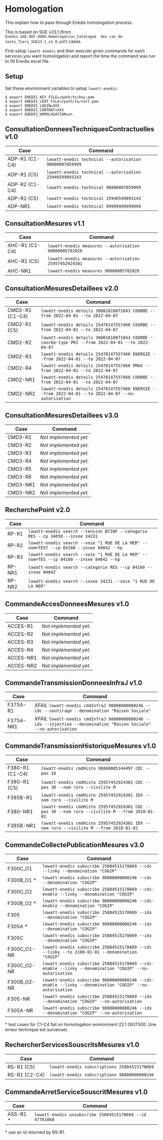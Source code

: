 Homologation
============

This explain how to pass through Enedis homologation process.

This is based on SGE v23.1 (from `Enedis.SGE.REF.0465.Homologation_Catalogue 
des cas de tests_Tiers_SGE23.1_v1.0.pdf`) cases.

First setup `lowatt-enedis` and then execute given commands for each services
you want homologation and report the time the command was run to fill Enedis
excel file.


Setup
-----

Set these environment variables to setup `lowatt-enedis`:

```
$ export ENEDIS_KEY_FILE=/path/to/key.pem
$ export ENEDIS_CERT_FILE=/path/to/cert.pem
$ export ENEDIS_LOGIN=XXX
$ export ENEDIS_CONTRAT=XXX
$ export ENEDIS_HOMOLOGATION=on
```


ConsultationDonneesTechniquesContractuelles v1.0
------------------------------------------------

| Case           | Command                                                 |
|----------------|---------------------------------------------------------|
| ADP-R1 (C1-C4) | `lowatt-enedis technical --autorisation 98800007059999` |
| ADP-R1 (C5)    | `lowatt-enedis technical --autorisation 25946599093143` |
| ADP-R2 (C1-C4) | `lowatt-enedis technical 98800007059999`                |
| ADP-R2 (C5)    | `lowatt-enedis technical 25946599093143`                |
| ADP-NR1        | `lowatt-enedis technical 99999999999999`                |


ConsultationMesures v1.1
------------------------

| Case           | Command                                                 |
|----------------|---------------------------------------------------------|
| AHC-R1 (C1-C4) | `lowatt-enedis measures --autorisation 98800005782026`  |
| AHC-R1 (C5)    | `lowatt-enedis measures --autorisation 25957452924301`  |
| AHC-NR1        | `lowatt-enedis measures 98800005782026`                 |


ConsultationMesuresDetaillees v2.0
----------------------------------

| Case            | Command                                                                                           |
|-----------------|---------------------------------------------------------------------------------------------------|
| CMD2-R1 (C1-C4) | `lowatt-enedis details 30001610071843 COURBE --from 2022-04-01 --to 2022-04-07`                   |
| CMD2-R1 (C5)    | `lowatt-enedis details 25478147557460 COURBE --from 2022-04-01 --to 2022-04-07`                   |
| CMD2-R2         | `lowatt-enedis details 30001610071843 COURBE --courbe-type PRI --from 2022-04-01 --to 2022-04-07` |
| CMD2-R3         | `lowatt-enedis details 25478147557460 ENERGIE --from 2022-04-01 --to 2022-04-07`                  |
| CMD2-R4         | `lowatt-enedis details 25478147557460 PMAX --from 2022-04-01 --to 2022-04-07`                     |
| CMD2-NR1        | `lowatt-enedis details 25478147557460 COURBE --from 2022-04-01 --to 2022-04-07`                   |
| CMD2-NR2        | `lowatt-enedis details 25478147557460 ENERGIE --from 2022-04-01 --to 2022-04-07 --no-autorisation`|


ConsultationMesuresDetaillees v3.0
----------------------------------

| Case      | Command                 |
|-----------|-------------------------|
| CMD3-R1   | *Not implemented yet.*  |
| CMD3-R2   | *Not implemented yet.*  |
| CMD3-R3   | *Not implemented yet.*  |
| CMD3-R4   | *Not implemented yet.*  |
| CMD3-R5   | *Not implemented yet.*  |
| CMD3-R6   | *Not implemented yet.*  |
| CMD3-NR1  | *Not implemented yet.*  |
| CMD3-NR2  | *Not implemented yet.*  |


RecherchePoint v2.0
-------------------

| Case     | Command                                                                                           |
|----------|---------------------------------------------------------------------------------------------------|
| RP-R1    | `lowatt-enedis search --tension BTINF --categorie RES --cp 34650 --insee 34231`                   |
| RP-R2    | `lowatt-enedis search --voie "1 RUE DE LA MER" --nom=TEST --cp 84160 --insee 84042 --hp`          |
| RP-R3    | `lowatt-enedis search --voie "1 RUE DE LA MER" --nom=TES --cp 84160 --insee 84042 --hp`           |
| RP-NR1   | `lowatt-enedis search --categorie RES --cp 84160 --insee 84042`                                   |
| RP-NR2   | `lowatt-enedis search --insee 34231 --voie "1 RUE DE LA MER"`                                     |


CommandeAccesDonneesMesures v1.0
---------------------------------

| Case      | Command                 |
|-----------|-------------------------|
| ACCES-R1  | *Not implemented yet.*  |
| ACCES-R2  | *Not implemented yet.*  |
| ACCES-R3  | *Not implemented yet.*  |
| ACCES-R4  | *Not implemented yet.*  |
| ACCES-NR1 | *Not implemented yet.*  |
| ACCES-NR2 | *Not implemented yet.*  |


CommandeTransmissionDonneesInfraJ v1.0
--------------------------------------

| Case      | Command                                                                                                              |
|-----------|----------------------------------------------------------------------------------------------------------------------|
| F375A-R1  | *XFAIL* `lowatt-enedis cmdInfraJ 98800000000246 --cdc --soutirage --denomination "Raison Sociale"`                   |
| F375A-NR1 | *XFAIL* `lowatt-enedis cmdInfraJ 98800000000246 --idx --injection --denomination "Raison Sociale" --no-autorisation` |


CommandeTransmissionHistoriqueMesures v1.0
------------------------------------------

| Case             | Command                                                                                                   |
|------------------|-----------------------------------------------------------------------------------------------------------|
| F380-R1 (C1-C4)  | `lowatt-enedis cmdHisto 98800005144497 CDC --pas 10`                                                      |
| F380-R1 (C5)     | `lowatt-enedis cmdHisto 25957452924301 CDC --pas 30 --nom roro --civilite M`                              |
| F385B-R1         | `lowatt-enedis cmdHisto 25957452924301 IDX --nom roro --civilite M`                                       |
| F380-NR1         | `lowatt-enedis cmdHisto 25957452924301 CDC --pas 30 --nom roro --civilite M --from 2010-01-01`            |
| F385B-NR1        | `lowatt-enedis cmdHisto 25957452924301 IDX --nom roro --civilite M --from 2010-01-01`                     |

CommandeCollectePublicationMesures v3.0
---------------------------------------

| Case        | Command                                                                                                                |
|-------------|------------------------------------------------------------------------------------------------------------------------|
| F300C_O1    | `lowatt-enedis subscribe 25884515170669 --cdc --linky --denomination "COGIP"`                                          |
| F300B_O1 \* | `lowatt-enedis subscribe 98800000000246 --cdc --denomination "COGIP"`                                                  |
| F300C_O2    | `lowatt-enedis subscribe 25884515170669 --cdc-enable --linky --denomination "COGIP"`                                   |
| F300B_O2 \* | `lowatt-enedis subscribe 98800000000246 --cdc-enable --denomination "COGIP"`                                           |
| F305        | `lowatt-enedis subscribe 25884515170669 --idx --denomination "COGIP"`                                                  |
| F305A    \* | `lowatt-enedis subscribe 98800000000246 --idx --denomination "COGIP"`                                                  |
| F305C       | `lowatt-enedis subscribe 25884515170669 --idx --denomination "COGIP"`                                                  |
| F300C_O1-NR | `lowatt-enedis subscribe 25884515170669 --cdc --linky --to 2100-01-01 --denomination "COGIP"`                          |
| F300C_O2-NR | `lowatt-enedis subscribe 25884515170669 --cdc-enable --linky --denomination "COGIP" --no-autorisation`                 |
| F300B_O2-NR | `lowatt-enedis subscribe 98800000000246 --cdc-enable --linky --denomination "COGIP" --no-autorisation`                 |
| F305-NR     | `lowatt-enedis subscribe 25884515170669 --idx --denomination "COGIP" --no-autorisation`                                |
| F305A-NR    | `lowatt-enedis subscribe 98800000000246 --idx --denomination "COGIP" --no-autorisation`                                |

\* test cases for C1-C4 fail on homologation environment 22.1 (SGT500: Une erreur technique est survenue).

RechercherServicesSouscritsMesures v1.0
---------------------------------------

| Case          | Command                                      |
|---------------|----------------------------------------------|
| RS-R1 (C5)    | `lowatt-enedis subscriptions 25884515170669` |
| RS-R1 (C2-C4) | `lowatt-enedis subscriptions 98800000000246` |

CommandeArretServiceSouscritMesures v1.0
----------------------------------------

| Case      | Command                                                   |
|-----------|-----------------------------------------------------------|
| ASS-R1 \* |  `lowatt-enedis unsubscribe 25884515170669 --id 47761068` |

\* use an id returned by RS-R1.
